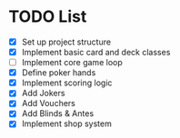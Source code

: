 # TODO List

- [x] Set up project structure
- [x] Implement basic card and deck classes
- [ ] Implement core game loop
- [x] Define poker hands
- [x] Implement scoring logic
- [x] Add Jokers
- [x] Add Vouchers
- [x] Add Blinds & Antes
- [x] Implement shop system
